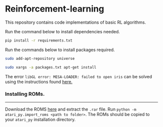 # Reinforcement-learning
This repository contains code implementations of basic RL algorithms.

Run the command below to install dependencies needed.

```bash
pip install -r requirements.txt
```

Run the commands below to install packages required.

```bash
sudo add-apt-repository universe

sudo xargs -a packages.txt apt-get install
```
The error `libGL error: MESA-LOADER: failed to open iris` can be solved using the instructions found [here.](https://stackoverflow.com/questions/72110384/libgl-error-mesa-loader-failed-to-open-iris)


### Installing ROMs.
***
Download the ROMS [here](http://www.atarimania.com/roms/Roms.rar) and extract the `.rar` file. 
Run `python -m atari_py.import_roms <path to folder>`. The ROMs should be copied to your `atari_py` installation directory.
